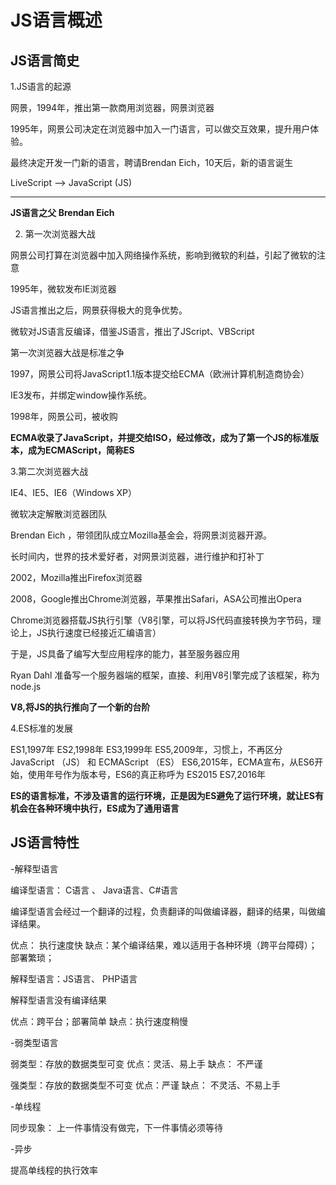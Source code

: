 # JS语言概述

## JS语言简史

1.JS语言的起源

 网景，1994年，推出第一款商用浏览器，网景浏览器

 1995年，网景公司决定在浏览器中加入一门语言，可以做交互效果，提升用户体验。
 
 最终决定开发一门新的语言，聘请Brendan Eich，10天后，新的语言诞生
 
 LiveScript --> JavaScript (JS)

--------------------------------------------

**JS语言之父 Brendan Eich**  


2. 第一次浏览器大战

网景公司打算在浏览器中加入网络操作系统，影响到微软的利益，引起了微软的注意

1995年，微软发布IE浏览器

JS语言推出之后，网景获得极大的竞争优势。

微软对JS语言反编译，借鉴JS语言，推出了JScript、VBScript

第一次浏览器大战是标准之争

1997，网景公司将JavaScript1.1版本提交给ECMA（欧洲计算机制造商协会）

IE3发布，并绑定window操作系统。

1998年，网景公司，被收购

**ECMA收录了JavaScript，并提交给ISO，经过修改，成为了第一个JS的标准版本，成为ECMAScript，简称ES**

3.第二次浏览器大战

IE4、IE5、IE6（Windows XP）

微软决定解散浏览器团队

Brendan Eich ，带领团队成立Mozilla基金会，将网景浏览器开源。

长时间内，世界的技术爱好者，对网景浏览器，进行维护和打补丁

2002，Mozilla推出Firefox浏览器

2008，Google推出Chrome浏览器，苹果推出Safari，ASA公司推出Opera

Chrome浏览器搭载JS执行引擎（V8引擎，可以将JS代码直接转换为字节码，理论上，JS执行速度已经接近汇编语言）

于是，JS具备了编写大型应用程序的能力，甚至服务器应用

Ryan Dahl 准备写一个服务器端的框架，直接、利用V8引擎完成了该框架，称为node.js

**V8,将JS的执行推向了一个新的台阶**

4.ES标准的发展

ES1,1997年
ES2,1998年
ES3,1999年
ES5,2009年，习惯上，不再区分 JavaScript （JS） 和 ECMAScript （ES）
ES6,2015年，ECMA宣布，从ES6开始，使用年号作为版本号，ES6的真正称呼为 ES2015
ES7,2016年

**ES的语言标准，不涉及语言的运行环境，正是因为ES避免了运行环境，就让ES有机会在各种环境中执行，ES成为了通用语言**








## JS语言特性

-解释型语言

编译型语言： C语言 、 Java语言、C#语言

编译型语言会经过一个翻译的过程，负责翻译的叫做编译器，翻译的结果，叫做编译结果。

优点： 执行速度快
缺点：某个编译结果，难以适用于各种环境（跨平台障碍）；部署繁琐；

解释型语言：JS语言、 PHP语言

解释型语言没有编译结果

优点：跨平台；部署简单
缺点：执行速度稍慢

-弱类型语言

弱类型：存放的数据类型可变   优点：灵活、易上手   缺点： 不严谨

强类型：存放的数据类型不可变 优点：严谨    缺点： 不灵活、不易上手

-单线程

同步现象： 上一件事情没有做完，下一件事情必须等待

-异步

提高单线程的执行效率


